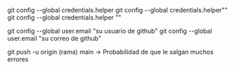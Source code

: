 git config --global credentials.helper
git config --global credentials.helper""
git config --global credentials.helper ""

git config --global user.email "su usuario de github"
git config --global user.email "su correo de github"

git push -u origin (rama)
	main -> Probabilidad de que le salgan muchos errores